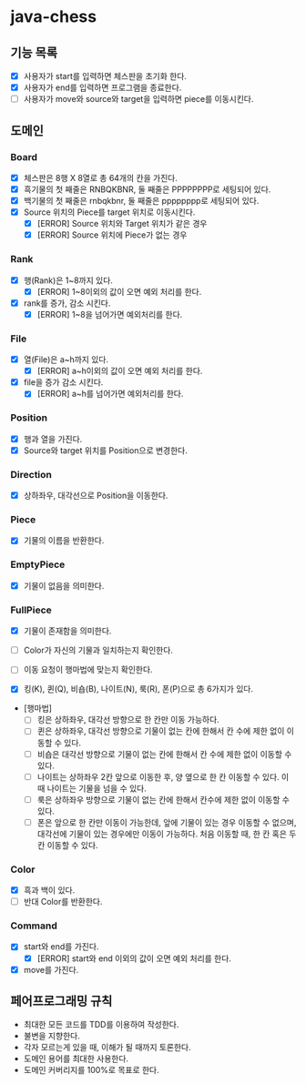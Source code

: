 # java-chess

## 기능 목록
- [x] 사용자가 start를 입력하면 체스판을 초기화 한다.
- [x] 사용자가 end를 입력하면 프로그램을 종료한다.
- [ ] 사용자가 move와 source와 target을 입력하면 piece를 이동시킨다.

## 도메인

### Board
- [x] 체스판은 8행 X 8열로 총 64개의 칸을 가진다.
- [x] 흑기물의 첫 째줄은 RNBQKBNR, 둘 째줄은 PPPPPPPP로 세팅되어 있다.
- [x] 백기물의 첫 째줄은 rnbqkbnr, 둘 째줄은 pppppppp로 세팅되어 있다.
- [x] Source 위치의 Piece를 target 위치로 이동시킨다.
  - [x] [ERROR] Source 위치와 Target 위치가 같은 경우
  - [x] [ERROR] Source 위치에 Piece가 없는 경우

### Rank
- [x] 행(Rank)은 1~8까지 있다.
    - [x] [ERROR] 1~8이외의 값이 오면 예외 처리를 한다.
- [x] rank를 증가, 감소 시킨다.
  - [x] [ERROR] 1~8을 넘어가면 예외처리를 한다. 

### File
- [x] 열(File)은 a~h까지 있다.
    - [x] [ERROR] a~h이외의 값이 오면 예외 처리를 한다.
- [x] file을 증가 감소 시킨다.
  - [x] [ERROR] a~h를 넘어가면 예외처리를 한다.

### Position
- [x] 행과 열을 가진다.
- [x] Source와 target 위치를 Position으로 변경한다.

### Direction
- [x] 상하좌우, 대각선으로 Position을 이동한다.

### Piece
- [x] 기물의 이름을 반환한다.

### EmptyPiece
- [x] 기물이 없음을 의미한다.   

### FullPiece 
- [x] 기물이 존재함을 의미한다.
- [ ] Color가 자신의 기물과 일치하는지 확인한다.
- [ ] 이동 요청이 행마법에 맞는지 확인한다.
  
- [x] 킹(K), 퀸(Q), 비숍(B), 나이트(N), 룩(R), 폰(P)으로 총 6가지가 있다.
- [행마법]
  - [ ] 킹은 상하좌우, 대각선 방향으로 한 칸만 이동 가능하다.
  - [ ] 퀸은 상하좌우, 대각선 방향으로 기물이 없는 칸에 한해서 칸 수에 제한 없이 이동할 수 있다.
  - [ ] 비숍은 대각선 방향으로 기물이 없는 칸에 한해서 칸 수에 제한 없이 이동할 수 있다.
  - [ ] 나이트는 상하좌우 2칸 앞으로 이동한 후, 양 옆으로 한 칸 이동할 수 있다. 이 때 나이트는 기물을 넘을 수 있다.
  - [ ] 룩은 상하좌우 방향으로 기물이 없는 칸에 한해서 칸수에 제한 없이 이동할 수 있다.
  - [ ] 폰은 앞으로 한 칸만 이동이 가능한데, 앞에 기물이 있는 경우 이동할 수 없으며, 대각선에 기물이 있는 경우에만 이동이 가능하다.
    처음 이동할 때, 한 칸 혹은 두 칸 이동할 수 있다.
    
### Color
- [x] 흑과 백이 있다.
- [ ] 반대 Color를 반환한다.

### Command
- [x] start와 end를 가진다.
    - [x] [ERROR] start와 end 이외의 값이 오면 예외 처리를 한다.
- [x] move를 가진다.
    
## 페어프로그래밍 규칙
- 최대한 모든 코드를 TDD를 이용하여 작성한다.
- 불변을 지향한다.
- 각자 모르는게 있을 때, 이해가 될 때까지 토론한다.
- 도메인 용어를 최대한 사용한다.
- 도메인 커버리지를 100%로 목표로 한다.
